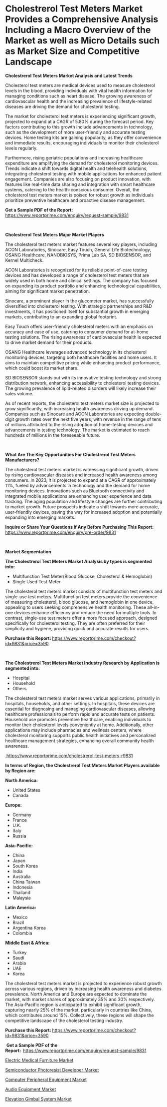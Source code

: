 <p><h1>Cholestrerol Test Meters Market Provides a Comprehensive Analysis Including a Macro Overview of the Market as well as Micro Details such as Market Size and Competitive Landscape</h1></p><p><strong>Cholestrerol Test Meters Market Analysis and Latest Trends</strong></p>
<p><p>Cholesterol test meters are medical devices used to measure cholesterol levels in the blood, providing individuals with vital health information for managing conditions such as heart disease. The growing awareness of cardiovascular health and the increasing prevalence of lifestyle-related diseases are driving the demand for cholesterol testing.</p><p>The market for cholesterol test meters is experiencing significant growth, projected to expand at a CAGR of 5.80% during the forecast period. Key factors contributing to this growth include advancements in technology, such as the development of more user-friendly and accurate testing devices. Home testing kits are gaining popularity, as they offer convenience and immediate results, encouraging individuals to monitor their cholesterol levels regularly.</p><p>Furthermore, rising geriatric populations and increasing healthcare expenditure are amplifying the demand for cholesterol monitoring devices. Trends indicate a shift towards digital health and telehealth solutions, integrating cholesterol testing with mobile applications for enhanced patient engagement. Companies are also focusing on product innovation, with features like real-time data sharing and integration with smart healthcare systems, catering to the health-conscious consumer. Overall, the cholesterol test meters market is poised for robust growth as individuals prioritize preventive healthcare and proactive disease management.</p></p>
<p><strong>Get a Sample PDF of the Report:&nbsp;</strong> <a href="https://www.reportprime.com/enquiry/request-sample/9831">https://www.reportprime.com/enquiry/request-sample/9831</a></p>
<p>&nbsp;</p>
<p><strong>Cholestrerol Test Meters Major Market Players</strong></p>
<p><p>The cholesterol test meters market features several key players, including ACON Laboratories, Sinocare, Easy Touch, General Life Biotechnology, OSANG Healthcare, NANOBIOSYS, Prima Lab SA, SD BIOSENSOR, and Kernel Multicheck. </p><p>ACON Laboratories is recognized for its reliable point-of-care testing devices and has developed a range of cholesterol test meters that are widely used in both home and clinical settings. The company has focused on expanding its product portfolio and enhancing technological capabilities, aiming for significant market penetration.</p><p>Sinocare, a prominent player in the glucometer market, has successfully diversified into cholesterol testing. With strategic partnerships and R&D investments, it has positioned itself for substantial growth in emerging markets, contributing to an expanding global footprint. </p><p>Easy Touch offers user-friendly cholesterol meters with an emphasis on accuracy and ease of use, catering to consumer demand for at-home testing solutions. The rising awareness of cardiovascular health is expected to drive market demand for their products.</p><p>OSANG Healthcare leverages advanced technology in its cholesterol monitoring devices, targeting both healthcare facilities and home users. It aims to maintain competitive pricing while enhancing product performance, which could boost its market share.</p><p>SD BIOSENSOR stands out with its innovative testing technology and strong distribution network, enhancing accessibility to cholesterol testing devices. The growing prevalence of lipid-related disorders will likely increase their sales volume.</p><p>As of recent reports, the cholesterol test meters market size is projected to grow significantly, with increasing health awareness driving up demand. Companies such as Sinocare and ACON Laboratories are expecting double-digit growth rates over the next five years, with revenue in the range of tens of millions attributed to the rising adoption of home-testing devices and advancements in testing technology. The market is estimated to reach hundreds of millions in the foreseeable future.</p></p>
<p>&nbsp;</p>
<p><strong>What Are The Key Opportunities For Cholestrerol Test Meters Manufacturers?</strong></p>
<p><p>The cholesterol test meters market is witnessing significant growth, driven by rising cardiovascular diseases and increased health awareness among consumers. In 2023, it is projected to expand at a CAGR of approximately 11%, fueled by advancements in technology and the demand for home monitoring devices. Innovations such as Bluetooth connectivity and integrated mobile applications are enhancing user experience and data tracking. The aging population and lifestyle changes are further contributing to market growth. Future prospects indicate a shift towards more accurate, user-friendly devices, paving the way for increased adoption and potentially expanding into emerging markets.</p></p>
<p><strong>Inquire or Share Your Questions If Any Before Purchasing This Report:</strong> <a href="https://www.reportprime.com/enquiry/pre-order/9831">https://www.reportprime.com/enquiry/pre-order/9831</a></p>
<p>&nbsp;</p>
<p><strong>Market Segmentation</strong></p>
<p><strong>The Cholestrerol Test Meters Market Analysis by types is segmented into:</strong></p>
<p><ul><li>Multifunction Test Meter(Blood Glucose, Cholesterol & Hemoglobin)</li><li>Single Used Test Meter</li></ul></p>
<p><p>The cholesterol test meters market consists of multifunction test meters and single-use test meters. Multifunction test meters provide the convenience of measuring cholesterol, blood glucose, and hemoglobin in one device, appealing to users seeking comprehensive health monitoring. These all-in-one devices enhance efficiency and reduce the need for multiple tools. In contrast, single-use test meters offer a more focused approach, designed specifically for cholesterol testing. They are often preferred for their simplicity and hygiene, providing quick and accurate results for users.</p></p>
<p><strong>Purchase this Report:&nbsp;</strong><a href="https://www.reportprime.com/checkout?id=9831&price=3590">https://www.reportprime.com/checkout?id=9831&price=3590</a></p>
<p>&nbsp;</p>
<p><strong>The Cholestrerol Test Meters Market Industry Research by Application is segmented into:</strong></p>
<p><ul><li>Hospital</li><li>Household</li><li>Others</li></ul></p>
<p><p>The cholesterol test meters market serves various applications, primarily in hospitals, households, and other settings. In hospitals, these devices are essential for diagnosing and managing cardiovascular diseases, allowing healthcare professionals to perform rapid and accurate tests on patients. Household use promotes preventive healthcare, enabling individuals to monitor their cholesterol levels conveniently at home. Additionally, other applications may include pharmacies and wellness centers, where cholesterol monitoring supports public health initiatives and personalized healthcare management strategies, enhancing overall community health awareness.</p></p>
<p><a href="https://www.reportprime.com/cholestrerol-test-meters-r9831">&nbsp;https://www.reportprime.com/cholestrerol-test-meters-r9831</a></p>
<p><strong>In terms of Region, the Cholestrerol Test Meters Market Players available by Region are:</strong></p>
<p>
    <p> <strong> North America: </strong>
        <ul>
            <li>United States</li>
            <li>Canada</li>
        </ul>
        </p> 
    <p> <strong> Europe: </strong>
        <ul>
            <li>Germany</li>
            <li>France</li>
            <li>U.K.</li>
            <li>Italy</li>
            <li>Russia</li>
        </ul>
        </p> 
    <p> <strong> Asia-Pacific: </strong>
        <ul>
            <li>China</li>
            <li>Japan</li>
            <li>South Korea</li>
            <li>India</li>
            <li>Australia</li>
            <li>China Taiwan</li>
            <li>Indonesia</li>
            <li>Thailand</li>
            <li>Malaysia</li>
        </ul>
        </p> 
    <p> <strong> Latin America: </strong>
        <ul>
            <li>Mexico</li>
            <li>Brazil</li>
            <li>Argentina Korea</li>
            <li>Colombia</li>
        </ul>
        </p> 
    <p> <strong> Middle East & Africa: </strong>
        <ul>
            <li>Turkey</li>
            <li>Saudi</li>
            <li>Arabia</li>
            <li>UAE</li>
            <li>Korea</li>
        </ul>
    </p>
    </p>
<p><p>The cholesterol test meters market is projected to experience robust growth across various regions, driven by increasing health awareness and diabetes prevalence. North America and Europe are expected to dominate the market, with market shares of approximately 35% and 30% respectively. The Asia-Pacific region is anticipated to exhibit significant growth, capturing nearly 25% of the market, particularly in countries like China, which contributes around 15%. Collectively, these regions will shape the competitive landscape of the cholesterol testing industry.</p></p>
<p><strong>Purchase this Report: </strong><a href="https://www.reportprime.com/checkout?id=9831&price=3590">https://www.reportprime.com/checkout?id=9831&price=3590</a></p>
<p>&nbsp;<strong>Get a Sample PDF of the Report:&nbsp;&nbsp;</strong><a href="https://www.reportprime.com/enquiry/request-sample/9831">https://www.reportprime.com/enquiry/request-sample/9831</a></p>
<p><strong></strong></p>
<p><p><a href="https://github.com/JosephineMcguire65/Market-Research-Report-List-1/blob/main/electric-medical-furniture-market.md">Electric Medical Furniture Market</a></p><p><a href="https://issuu.com/reportprime-2/docs/semiconductor-photoresist-developer_4e8bea0442b84b">Semiconductor Photoresist Developer Market</a></p><p><a href="https://www.linkedin.com/pulse/what-emerging-market-trends-computer-peripheral-equipment-0cqac?trackingId=bedOGJwBT%2FO4L7z%2FLjmwUw%3D%3D">Computer Peripheral Equipment Market</a></p><p><a href="https://www.linkedin.com/pulse/why-should-you-invest-audio-equipment-market-trends-leading-products-ow1xc?trackingId=DccAnQYTSom%2BFo6YOn1sHg%3D%3D">Audio Equipment Market</a></p><p><a href="https://medium.com/@owen.mclean8956/the-elevation-gimbal-system-market-decisions-are-mostly-driven-by-resource-optimization-and-558608bc5c7b">Elevation Gimbal System Market</a></p></p>